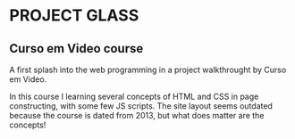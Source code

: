# PROJECT GLASS

## Curso em Video course
A first splash into the web programming in a project walkthrought by Curso em Video.

In this course I learning several concepts of HTML and CSS in page constructing, with some few JS scripts. The site layout seems outdated because the course is dated from 2013, but what does matter are the concepts!
